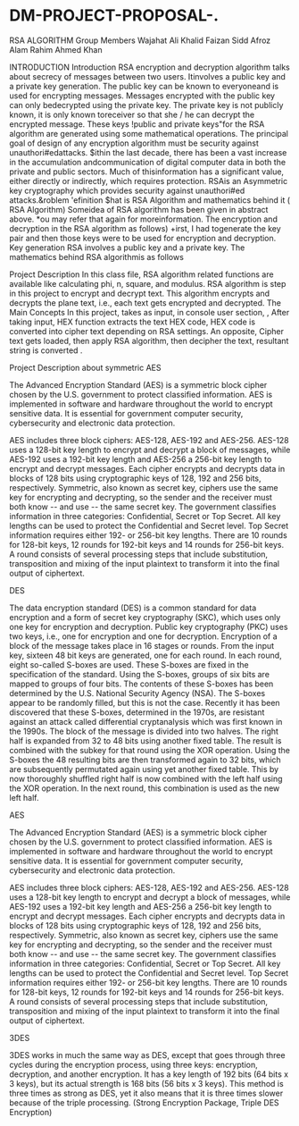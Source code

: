 # DM-PROJECT-PROPOSAL-.
RSA ALGORITHM
Group Members
Wajahat Ali Khalid
Faizan Sidd
Afroz Alam
Rahim Ahmed Khan

INTRODUCTION
 Introduction
RSA encryption and decryption algorithm talks about secrecy of messages between two users. Itinvolves a public key and a private key generation. The public key can be known to everyoneand is used for encrypting messages. Messages encrypted with the public key can only bedecrypted using the private key. The private key is not publicly known, it is only known toreceiver so that she / he can decrypt the encrypted message. These keys !public and private keys"for the RSA algorithm are generated using some mathematical operations. The principal goal of design of any encryption algorithm must be security against unauthori#edattacks. $ithin the last decade, there has been a vast increase in the accumulation andcommunication of digital computer data in both the private and public sectors. Much of thisinformation has a significant value, either directly or indirectly, which requires protection. RSAis an Asymmetric key cryptography which provides security against unauthori#ed attacks.&roblem 'efinition $hat is RSA Algorithm and mathematics behind it ( RSA Algorithm) Someidea of RSA algorithm has been given in abstract above. *ou may refer that again for moreinformation. The encryption and decryption in the RSA algorithm as follows) +irst, I had togenerate the key pair and then those keys were to be used for encryption and decryption. Key generation RSA involves a public key and a private key. The mathematics behind RSA algorithmis as follows

Project Description
In this class file, RSA algorithm related functions are available like calculating phi, n, square, and modulus. RSA algorithm is step in this project to encrypt and decrypt text. This algorithm encrypts and decrypts the plane text, i.e., each text gets encrypted and decrypted.
The Main Concepts In this project, takes as input, in console user section, , After taking input, HEX function extracts the text HEX code, HEX code is converted into cipher text depending on RSA settings. An opposite, Cipher text gets loaded, then apply RSA algorithm, then decipher the text, resultant string is converted .

Project Description about symmetric 
AES

The Advanced Encryption Standard (AES) is a symmetric block cipher chosen by the U.S. government to protect classified information. AES is implemented in software and hardware throughout the world to encrypt sensitive data. It is essential for government computer security, cybersecurity and electronic data protection.

AES includes three block ciphers: AES-128, AES-192 and AES-256.
AES-128 uses a 128-bit key length to encrypt and decrypt a block of messages, while AES-192 uses a 192-bit key length and AES-256 a 256-bit key length to encrypt and decrypt messages. Each cipher encrypts and decrypts data in blocks of 128 bits using cryptographic keys of 128, 192 and 256 bits, respectively.
Symmetric, also known as secret key, ciphers use the same key for encrypting and decrypting, so the sender and the receiver must both know -- and use -- the same secret key. The government classifies information in three categories: Confidential, Secret or Top Secret. All key lengths can be used to protect the Confidential and Secret level. Top Secret information requires either 192- or 256-bit key lengths.
There are 10 rounds for 128-bit keys, 12 rounds for 192-bit keys and 14 rounds for 256-bit keys. A round consists of several processing steps that include substitution, transposition and mixing of the input plaintext to transform it into the final output of ciphertext.

DES


The data encryption standard (DES) is a common standard for data encryption and a form of secret key cryptography (SKC), which uses only one key for encryption and decryption. Public key cryptography (PKC) uses two keys, i.e., one for encryption and one for decryption.
Encryption of a block of the message takes place in 16 stages or rounds. From the input key, sixteen 48 bit keys are generated, one for each round. In each round, eight so-called S-boxes are used. These S-boxes are fixed in the specification of the standard. Using the S-boxes, groups of six bits are mapped to groups of four bits. The contents of these S-boxes has been determined by the U.S. National Security Agency (NSA). The S-boxes appear to be randomly filled, but this is not the case. Recently it has been discovered that these S-boxes, determined in the 1970s, are resistant against an attack called differential cryptanalysis which was first known in the 1990s.
The block of the message is divided into two halves. The right half is expanded from 32 to 48 bits using another fixed table. The result is combined with the subkey for that round using the XOR operation. Using the S-boxes the 48 resulting bits are then transformed again to 32 bits, which are subsequently permutated again using yet another fixed table. This by now thoroughly shuffled right half is now combined with the left half using the XOR operation. In the next round, this combination is used as the new left half.

AES

The Advanced Encryption Standard (AES) is a symmetric block cipher chosen by the U.S. government to protect classified information. AES is implemented in software and hardware throughout the world to encrypt sensitive data. It is essential for government computer security, cybersecurity and electronic data protection.

AES includes three block ciphers: AES-128, AES-192 and AES-256.
AES-128 uses a 128-bit key length to encrypt and decrypt a block of messages, while AES-192 uses a 192-bit key length and AES-256 a 256-bit key length to encrypt and decrypt messages. Each cipher encrypts and decrypts data in blocks of 128 bits using cryptographic keys of 128, 192 and 256 bits, respectively.
Symmetric, also known as secret key, ciphers use the same key for encrypting and decrypting, so the sender and the receiver must both know -- and use -- the same secret key. The government classifies information in three categories: Confidential, Secret or Top Secret. All key lengths can be used to protect the Confidential and Secret level. Top Secret information requires either 192- or 256-bit key lengths.
There are 10 rounds for 128-bit keys, 12 rounds for 192-bit keys and 14 rounds for 256-bit keys. A round consists of several processing steps that include substitution, transposition and mixing of the input plaintext to transform it into the final output of ciphertext.

3DES


3DES works in much the same way as DES, except that goes through three cycles during the encryption process, using three keys: encryption, decryption, and another encryption. It has a key length of 192 bits (64 bits x 3 keys), but its actual strength is 168 bits (56 bits x 3 keys). This method is three times as strong as DES, yet it also means that it is three times slower because of the triple processing. (Strong Encryption Package, Triple DES Encryption)
